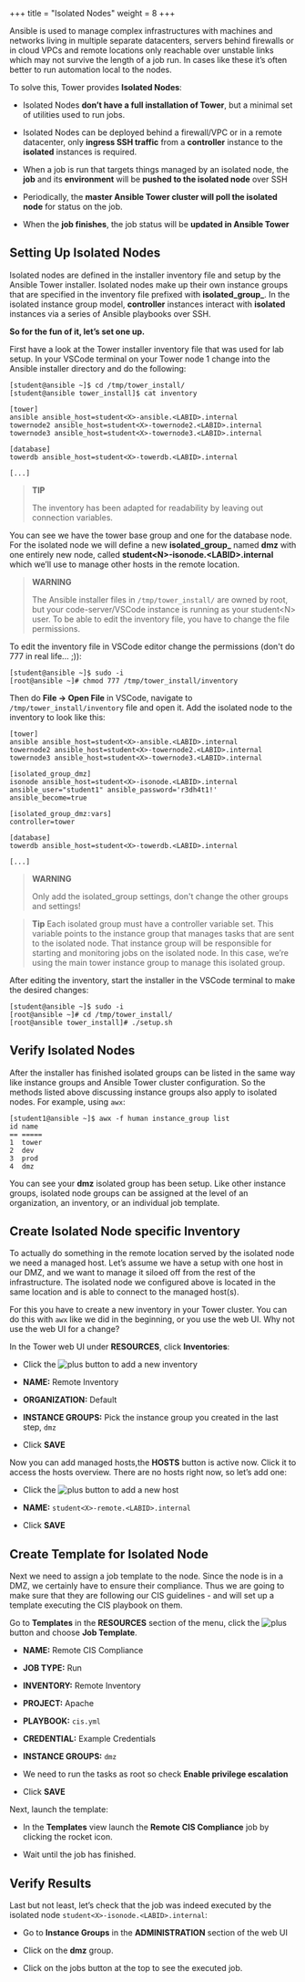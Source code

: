 +++
title = "Isolated Nodes"
weight = 8
+++

Ansible is used to manage complex infrastructures with machines and networks living in multiple separate datacenters, servers behind firewalls or in cloud VPCs and remote locations only reachable over unstable links which may not survive the length of a job run. In cases like these it’s often better to run automation local to the nodes.

To solve this, Tower provides **Isolated Nodes**:

  - Isolated Nodes **don’t have a full installation of Tower**, but a minimal set of utilities used to run jobs.

  - Isolated Nodes can be deployed behind a firewall/VPC or in a remote datacenter, only **ingress SSH traffic** from a **controller** instance to the **isolated** instances is required.

  - When a job is run that targets things managed by an isolated node, the **job** and its **environment** will be **pushed to the isolated node** over SSH

  - Periodically, the **master Ansible Tower cluster will poll the isolated node** for status on the job.

  - When the **job finishes**, the job status will be **updated in Ansible Tower**

## Setting Up Isolated Nodes

Isolated nodes are defined in the installer inventory file and setup by the Ansible Tower installer. Isolated nodes make up their own instance groups that are specified in the inventory file prefixed with **isolated\_group\_**. In the isolated instance group model, **controller** instances interact with **isolated** instances via a series of Ansible playbooks over SSH.

**So for the fun of it, let’s set one up.**

First have a look at the Tower installer inventory file that was used for lab setup. In your VSCode terminal on your Tower node 1 change into the Ansible installer directory and do the following:

    [student@ansible ~]$ cd /tmp/tower_install/
    [student@ansible tower_install]$ cat inventory

    [tower]
    ansible ansible_host=student<X>-ansible.<LABID>.internal
    towernode2 ansible_host=student<X>-towernode2.<LABID>.internal
    towernode3 ansible_host=student<X>-towernode3.<LABID>.internal

    [database]
    towerdb ansible_host=student<X>-towerdb.<LABID>.internal

    [...]

> **TIP**
>
> The inventory has been adapted for readability by leaving out connection variables.


You can see we have the tower base group and one for the database node. For the isolated node we will define a new **isolated_group_** named **dmz** with one entirely new node, called **student\<N>-isonode.\<LABID>.internal** which we’ll use to manage other hosts in the remote location.

> **WARNING**
>
> The Ansible installer files in `/tmp/tower_install/` are owned by root, but your code-server/VSCode instance is running as your student\<N> user. To be able to edit the inventory file, you have to change the file permissions.

To edit the inventory file in VSCode editor change the permissions (don't do 777 in real life... ;)):

    [student@ansible ~]$ sudo -i
    [root@ansible ~]# chmod 777 /tmp/tower_install/inventory

Then do **File -> Open File** in VSCode, navigate to `/tmp/tower_install/inventory` file and open it. Add the isolated node to the inventory to look like this:


    [tower]
    ansible ansible_host=student<X>-ansible.<LABID>.internal
    towernode2 ansible_host=student<X>-towernode2.<LABID>.internal
    towernode3 ansible_host=student<X>-towernode3.<LABID>.internal

    [isolated_group_dmz]
    isonode ansible_host=student<X>-isonode.<LABID>.internal ansible_user="student1" ansible_password='r3dh4t1!' ansible_become=true

    [isolated_group_dmz:vars]
    controller=tower

    [database]
    towerdb ansible_host=student<X>-towerdb.<LABID>.internal

    [...]

> **WARNING**
>
> Only add the isolated_group settings, don't change the other groups and settings!

> **Tip**
> Each isolated group must have a controller variable set. This variable points to the instance group that manages tasks that are sent to the isolated node. That instance group will be responsible for starting and monitoring jobs on the isolated node. In this case, we’re using the main tower instance group to manage this isolated group.

After editing the inventory, start the installer in the VSCode terminal to make the desired changes:

    [student@ansible ~]$ sudo -i
    [root@ansible ~]# cd /tmp/tower_install/
    [root@ansible tower_install]# ./setup.sh

## Verify Isolated Nodes

After the installer has finished isolated groups can be listed in the same way like instance groups and Ansible Tower cluster configuration. So the methods listed above discussing instance groups also apply to isolated nodes. For example, using `awx`:

    [student1@ansible ~]$ awx -f human instance_group list
    id name
    == =====
    1  tower
    2  dev
    3  prod
    4  dmz

You can see your **dmz** isolated group has been setup. Like other instance groups, isolated node groups can be assigned at the level of an organization, an inventory, or an individual job template.

## Create Isolated Node specific Inventory

To actually do something in the remote location served by the isolated node we need a managed host. Let’s assume we have a setup with one host in our DMZ, and we want to manage it siloed off from the rest of the infrastructure. The isolated node we configured above is located in the same location and is able to connect to the managed host(s).

For this you have to create a new inventory in your Tower cluster. You can do this with `awx` like we did in the beginning, or you use the web UI. Why not use the web UI for a change?

In the Tower web UI under **RESOURCES**, click **Inventories**:

  - Click the ![plus](../../images/green_plus.png?classes=inline) button to add a new
    inventory

  - **NAME:** Remote Inventory

  - **ORGANIZATION:** Default

  - **INSTANCE GROUPS:** Pick the instance group you created in the last
    step, `dmz`

  - Click **SAVE**

Now you can add managed hosts,the **HOSTS** button is active now. Click it to access the hosts overview. There are no hosts right now, so let’s add one:

  - Click the ![plus](../../images/green_plus.png?classes=inline) button to add a new host

  - **NAME:** `student<X>-remote.<LABID>.internal`

  - Click **SAVE**

## Create Template for Isolated Node

Next we need to assign a job template to the node. Since the node is in a DMZ, we certainly have to ensure their compliance. Thus we are going to make sure that they are following our CIS guidelines - and will set up a template executing the CIS playbook on them.

Go to **Templates** in the **RESOURCES** section of the menu, click the ![plus](../../images/green_plus.png?classes=inline) button and choose **Job Template**.

  - **NAME:** Remote CIS Compliance

  - **JOB TYPE:** Run

  - **INVENTORY:** Remote Inventory

  - **PROJECT:** Apache

  - **PLAYBOOK:** `cis.yml`

  - **CREDENTIAL:** Example Credentials

  - **INSTANCE GROUPS:** `dmz`

  - We need to run the tasks as root so check **Enable privilege escalation**

  - Click **SAVE**

Next, launch the template:

  - In the **Templates** view launch the **Remote CIS Compliance** job by clicking the rocket icon.

  - Wait until the job has finished.

## Verify Results

Last but not least, let’s check that the job was indeed executed by the
isolated node `student<X>-isonode.<LABID>.internal`:

  - Go to **Instance Groups** in the **ADMINISTRATION** section of the
    web UI

  - Click on the **dmz** group.

  - Click on the jobs button at the top to see the executed job.
